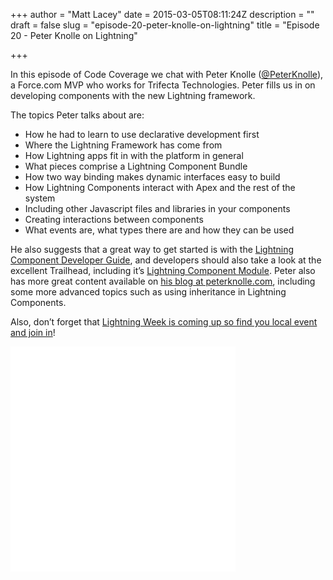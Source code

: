+++
author = "Matt Lacey"
date = 2015-03-05T08:11:24Z
description = ""
draft = false
slug = "episode-20-peter-knolle-on-lightning"
title = "Episode 20 - Peter Knolle on Lightning"

+++


<p>In this episode of Code Coverage we chat with Peter Knolle (<a href="http://twitter.com/PeterKnolle">@PeterKnolle</a>), a Force.com MVP who works for Trifecta Technologies. Peter fills us in on developing components with the new Lightning framework.</p>
<p>The topics Peter talks about are:</p>
<ul>
<li>How he had to learn to use declarative development first</li>
<li>Where the Lightning Framework has come from</li>
<li>How Lightning apps fit in with the platform in general</li>
<li>What pieces comprise a Lightning Component Bundle</li>
<li>How two way binding makes dynamic interfaces easy to build</li>
<li>How Lightning Components interact with Apex and the rest of the system</li>
<li>Including other Javascript files and libraries in your components</li>
<li>Creating interactions between components</li>
<li>What events are, what types there are and how they can be used</li>
</ul>
<p>He also suggests that a great way to get started is with the <a href="https://developer.salesforce.com/docs/atlas.en-us.lightning.meta/lightning/">Lightning Component Developer Guide</a>, and developers should also take a look at the excellent Trailhead, including it&#8217;s <a href="https://developer.salesforce.com/trailhead/module/lightning_components">Lightning Component Module</a>. Peter also has more great content available on <a href="http://peterknolle.com/">his blog at peterknolle.com</a>, including some more advanced topics such as using inheritance in Lightning Components.</p>
<p>Also, don&#8217;t forget that <a href="https://developer.salesforce.com/developer-week">Lightning Week is coming up so find you local event and join in</a>!</p>
<p><iframe style="border: none;" src="//html5-player.libsyn.com/embed/episode/id/3404677/height/360/width/360/theme/legacy/direction/no/autoplay/no/autonext/no/thumbnail/yes/preload/no/no_addthis/no/" width="360" height="360" scrolling="no" allowfullscreen="allowfullscreen"></iframe></p>



